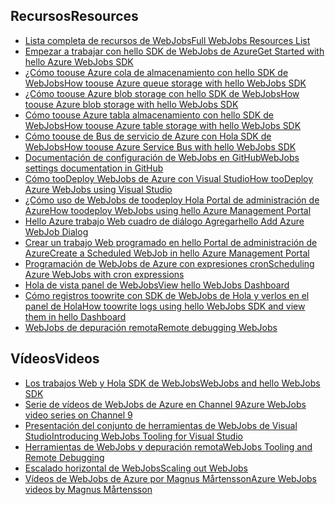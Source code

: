 
## <a name="resources"></a><span data-ttu-id="9a68d-101">Recursos</span><span class="sxs-lookup"><span data-stu-id="9a68d-101">Resources</span></span>
* [<span data-ttu-id="9a68d-102">Lista completa de recursos de WebJobs</span><span class="sxs-lookup"><span data-stu-id="9a68d-102">Full WebJobs Resources List</span></span>](../articles/app-service-web/websites-webjobs-resources.md)
* [<span data-ttu-id="9a68d-103">Empezar a trabajar con hello SDK de WebJobs de Azure</span><span class="sxs-lookup"><span data-stu-id="9a68d-103">Get Started with hello Azure WebJobs SDK</span></span>](../articles/app-service-web/websites-dotnet-webjobs-sdk-get-started.md)
* [<span data-ttu-id="9a68d-104">¿Cómo toouse Azure cola de almacenamiento con hello SDK de WebJobs</span><span class="sxs-lookup"><span data-stu-id="9a68d-104">How toouse Azure queue storage with hello WebJobs SDK</span></span>](../articles/app-service-web/websites-dotnet-webjobs-sdk-storage-queues-how-to.md)
* [<span data-ttu-id="9a68d-105">¿Cómo toouse Azure blob storage con hello SDK de WebJobs</span><span class="sxs-lookup"><span data-stu-id="9a68d-105">How toouse Azure blob storage with hello WebJobs SDK</span></span>](../articles/app-service-web/websites-dotnet-webjobs-sdk-storage-blobs-how-to.md)
* [<span data-ttu-id="9a68d-106">Cómo toouse Azure tabla almacenamiento con hello SDK de WebJobs</span><span class="sxs-lookup"><span data-stu-id="9a68d-106">How toouse Azure table storage with hello WebJobs SDK</span></span>](../articles/app-service-web/websites-dotnet-webjobs-sdk-storage-tables-how-to.md)
* [<span data-ttu-id="9a68d-107">Cómo toouse de Bus de servicio de Azure con Hola SDK de WebJobs</span><span class="sxs-lookup"><span data-stu-id="9a68d-107">How toouse Azure Service Bus with hello WebJobs SDK</span></span>](../articles/app-service-web/websites-dotnet-webjobs-sdk-service-bus.md)
* [<span data-ttu-id="9a68d-108">Documentación de configuración de WebJobs en GitHub</span><span class="sxs-lookup"><span data-stu-id="9a68d-108">WebJobs settings documentation in GitHub</span></span>](https://github.com/projectkudu/kudu/wiki/Web-jobs)
* [<span data-ttu-id="9a68d-109">Cómo tooDeploy WebJobs de Azure con Visual Studio</span><span class="sxs-lookup"><span data-stu-id="9a68d-109">How tooDeploy Azure WebJobs using Visual Studio</span></span>](../articles/app-service-web/websites-dotnet-deploy-webjobs.md)
* [<span data-ttu-id="9a68d-110">¿Cómo uso de WebJobs de toodeploy Hola Portal de administración de Azure</span><span class="sxs-lookup"><span data-stu-id="9a68d-110">How toodeploy WebJobs using hello Azure Management Portal</span></span>](../articles/app-service-web/web-sites-create-web-jobs.md)
* [<span data-ttu-id="9a68d-111">Hello Azure trabajo Web cuadro de diálogo Agregar</span><span class="sxs-lookup"><span data-stu-id="9a68d-111">hello Add Azure WebJob Dialog</span></span>](../articles/app-service-web/websites-dotnet-deploy-webjobs.md#configure)
* [<span data-ttu-id="9a68d-112">Crear un trabajo Web programado en hello Portal de administración de Azure</span><span class="sxs-lookup"><span data-stu-id="9a68d-112">Create a Scheduled WebJob in hello Azure Management Portal</span></span>](../articles/app-service-web/web-sites-create-web-jobs.md#CreateScheduled)
* [<span data-ttu-id="9a68d-113">Programación de WebJobs de Azure con expresiones cron</span><span class="sxs-lookup"><span data-stu-id="9a68d-113">Scheduling Azure WebJobs with cron expressions</span></span>](http://blog.amitapple.com/post/2015/06/scheduling-azure-webjobs/)
* [<span data-ttu-id="9a68d-114">Hola de vista panel de WebJobs</span><span class="sxs-lookup"><span data-stu-id="9a68d-114">View hello WebJobs Dashboard</span></span>](../articles/app-service-web/websites-dotnet-webjobs-sdk-get-started.md#view-the-webjobs-sdk-dashboard)
* [<span data-ttu-id="9a68d-115">Cómo registros toowrite con SDK de WebJobs de Hola y verlos en el panel de Hola</span><span class="sxs-lookup"><span data-stu-id="9a68d-115">How toowrite logs using hello WebJobs SDK and view them in hello Dashboard</span></span>](../articles/app-service-web/websites-dotnet-webjobs-sdk-storage-queues-how-to.md#logs)
* [<span data-ttu-id="9a68d-116">WebJobs de depuración remota</span><span class="sxs-lookup"><span data-stu-id="9a68d-116">Remote debugging WebJobs</span></span>](../articles/app-service-web/web-sites-dotnet-troubleshoot-visual-studio.md#remotedebugwj)

## <a name="videos"></a><span data-ttu-id="9a68d-117">Vídeos</span><span class="sxs-lookup"><span data-stu-id="9a68d-117">Videos</span></span>
* [<span data-ttu-id="9a68d-118">Los trabajos Web y Hola SDK de WebJobs</span><span class="sxs-lookup"><span data-stu-id="9a68d-118">WebJobs and hello WebJobs SDK</span></span>](http://channel9.msdn.com/Shows/Cloud+Cover/Episode-153-WebJobs-with-Pranav-Rastogi?utm_source=dlvr.it&utm_medium=twitter)
* [<span data-ttu-id="9a68d-119">Serie de vídeos de WebJobs de Azure en Channel 9</span><span class="sxs-lookup"><span data-stu-id="9a68d-119">Azure WebJobs video series on Channel 9</span></span>](http://channel9.msdn.com/Tags/azurefridaywebjobs)
* [<span data-ttu-id="9a68d-120">Presentación del conjunto de herramientas de WebJobs de Visual Studio</span><span class="sxs-lookup"><span data-stu-id="9a68d-120">Introducing WebJobs Tooling for Visual Studio</span></span>](http://channel9.msdn.com/Shows/Web+Camps+TV/Introducing-WebJobs-Tooling-for-Visual-Studio-with-Brady-Gaster)
* [<span data-ttu-id="9a68d-121">Herramientas de WebJobs y depuración remota</span><span class="sxs-lookup"><span data-stu-id="9a68d-121">WebJobs Tooling and Remote Debugging</span></span>](http://channel9.msdn.com/Shows/Web+Camps+TV/WebJobs-GA-Series-Episode-1-WebJobs-Tooling-with-Brady-Gaster)
* [<span data-ttu-id="9a68d-122">Escalado horizontal de WebJobs</span><span class="sxs-lookup"><span data-stu-id="9a68d-122">Scaling out WebJobs</span></span>](http://channel9.msdn.com/Shows/Azure-Friday/Azure-WebJobs-105-Scaling-out-Web-Jobs)
* [<span data-ttu-id="9a68d-123">Vídeos de WebJobs de Azure por Magnus Mårtensson</span><span class="sxs-lookup"><span data-stu-id="9a68d-123">Azure WebJobs videos by Magnus Mårtensson</span></span>](https://www.youtube.com/playlist?list=PLqp1ZOYYUSd81yEzMYLTw8cz91wx_LU9r)

